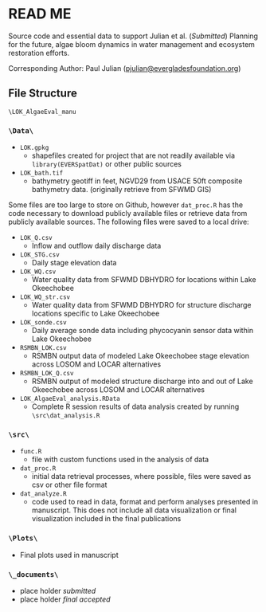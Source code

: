 
<!-- README.md is generated from README.Rmd. Please edit that file -->

# READ ME

Source code and essential data to support Julian et al. (*Submitted*)
Planning for the future, algae bloom dynamics in water management and
ecosystem restoration efforts.

Corresponding Author: Paul Julian (<pjulian@evergladesfoundation.org>)

## File Structure

`\LOK_AlgaeEval_manu`

### `\Data\`

- `LOK.gpkg`
  - shapefiles created for project that are not readily available via
    `library(EVERSpatDat)` or other public sources
- `LOK_bath.tif`
  - bathymetry geotiff in feet, NGVD29 from USACE 50ft composite
    bathymetry data. (originally retrieve from SFWMD GIS)

Some files are too large to store on Github, however `dat_proc.R` has
the code necessary to download publicly available files or retrieve data
from publicly available sources. The following files were saved to a
local drive:

- `LOK_Q.csv`
  - Inflow and outflow daily discharge data
- `LOK_STG.csv`
  - Daily stage elevation data
- `LOK_WQ.csv`
  - Water quality data from SFWMD DBHYDRO for locations within Lake
    Okeechobee
- `LOK_WQ_str.csv`
  - Water quality data from SFWMD DBHYDRO for structure discharge
    locations specific to Lake Okeechobee
- `LOK_sonde.csv`
  - Daily average sonde data including phycocyanin sensor data within
    Lake Okeechobee
- `RSMBN_LOK.csv`
  - RSMBN output data of modeled Lake Okeechobee stage elevation across
    LOSOM and LOCAR alternatives
- `RSMBN_LOK_Q.csv`
  - RSMBN output of modeled structure discharge into and out of Lake
    Okeechobee across LOSOM and LOCAR alternatives
- `LOK_AlgaeEval_analysis.RData`
  - Complete R session results of data analysis created by running
    `\src\dat_analysis.R`

### `\src\`

- `func.R`
  - file with custom functions used in the analysis of data
- `dat_proc.R`
  - initial data retrieval processes, where possible, files were saved
    as csv or other file format
- `dat_analyze.R`
  - code used to read in data, format and perform analyses presented in
    manuscript. This does not include all data visualization or final
    visualization included in the final publications

### `\Plots\`

- Final plots used in manuscript

### `\_documents\`

- place holder *submitted*
- place holder *final accepted*

